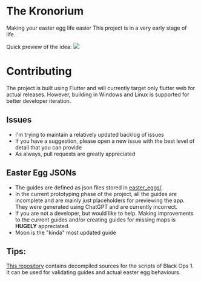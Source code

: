 # The Kronorium
Making your easter egg life easier
This project is in a very early stage of life.

Quick preview of the idea:
![](assets/super_very_early_prototype.gif)

# Contributing
The project is built using Flutter and will currently target only flutter web for actual releases. However, building
in Windows and Linux is supported for better developer iteration.

## Issues
  * I'm trying to maintain a relatively updated backlog of issues
  * If you have a suggestion, please open a new issue with the best level of detail that you can provide
  * As always, pull requests are greatly appreciated
## Easter Egg JSONs
  * The guides are defined as json files stored in [easter_eggs/](easter_eggs/).
  * In the current prototyping phase of the project, all the guides are incomplete and are mainly
    just placeholders for previewing the app. They were generated using ChatGPT and are currently incorrect.
  * If you are not a developer, but would like to help. Making improvements to the current guides and/or creating guides
    for missing maps is **HUGELY** appreciated.
  * Moon is the "kinda" most updated guide
## Tips:
[This repository](https://github.com/shiversoftdev/t7-source) contains decompiled sources for the scripts of Black Ops 1.
It can be used for validating guides and actual easter egg behaviours.